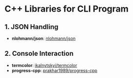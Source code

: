 # C++ Libraries for CLI Program

## 1. JSON Handling

- **nlohmann/json**: [nlohmann/json](https://github.com/nlohmann/json)

## 2. Console Interaction

- **termcolor**: [ikalnytskyi/termcolor](https://github.com/ikalnytskyi/termcolor)
- **progress-cpp**: [prakhar1989/progress-cpp](https://github.com/prakhar1989/progress-cpp)
